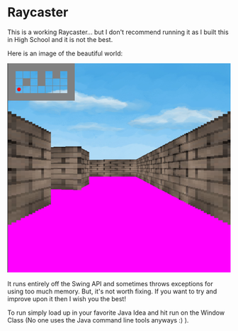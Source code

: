 # Raycaster

This is a working Raycaster... but I don't recommend running it as I built this in High School and it is not the best.

Here is an image of the beautiful world:

![Raycaster on a beautiful day](Raycaster.png)

It runs entirely off the Swing API and sometimes throws exceptions for using too much memory. But, it's not worth fixing. If you want
to try and improve upon it then I wish you the best!

To run simply load up in your favorite Java Idea and hit run on the Window Class (No one uses the Java command line tools anyways :) ).
